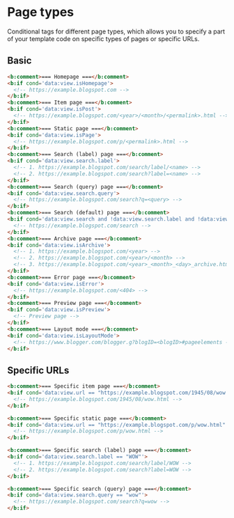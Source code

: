 <!--
@@@title:Page types@@@
@@@description:Conditional tags for different page types, which allows you to specify a part of your template code on specific types of pages or specific URLs.@@@
@@@section:Snippets@@@
-->

# Page types

Conditional tags for different page types, which allows you to specify a part of your template code on specific types of pages or specific URLs.


## Basic

```html
<b:comment>=== Homepage ===</b:comment>
<b:if cond='data:view.isHomepage'>
  <!-- https://example.blogspot.com -->
</b:if>
<b:comment>=== Item page ===</b:comment>
<b:if cond='data:view.isPost'>
  <!-- https://example.blogspot.com/<year>/<month>/<permalink>.html -->
</b:if>
<b:comment>=== Static page ===</b:comment>
<b:if cond='data:view.isPage'>
  <!-- https://example.blogspot.com/p/<permalink>.html -->
</b:if>
<b:comment>=== Search (label) page ===</b:comment>
<b:if cond='data:view.search.label'>
  <!-- 1. https://example.blogspot.com/search/label/<name> -->
  <!-- 2. https://example.blogspot.com/search?label=<name> -->
</b:if>
<b:comment>=== Search (query) page ===</b:comment>
<b:if cond='data:view.search.query'>
  <!-- https://example.blogspot.com/search?q=<query> -->
</b:if>
<b:comment>=== Search (default) page ===</b:comment>
<b:if cond='data:view.search and !data:view.search.label and !data:view.search.query'>
  <!-- https://example.blogspot.com/search -->
</b:if>
<b:comment>=== Archive page ===</b:comment>
<b:if cond='data:view.isArchive'>
  <!-- 1. https://example.blogspot.com/<year> -->
  <!-- 2. https://example.blogspot.com/<year>/<month> -->
  <!-- 3. https://example.blogspot.com/<year>_<month>_<day>_archive.html -->
</b:if>
<b:comment>=== Error page ===</b:comment>
<b:if cond='data:view.isError'>
  <!-- https://example.blogspot.com/<404> -->
</b:if>
<b:comment>=== Preview page ===</b:comment>
<b:if cond='data:view.isPreview'>
  <!-- Preview page -->
</b:if>
<b:comment>=== Layout mode ===</b:comment>
<b:if cond='data:view.isLayoutMode'>
  <!-- https://www.blogger.com/blogger.g?blogID=<blogID>#pageelements -->
</b:if>
```


## Specific URLs

```html
<b:comment>=== Specific item page ===</b:comment>
<b:if cond='data:view.url == "https://example.blogspot.com/1945/08/wow.html"'>
  <!-- https://example.blogspot.com/1945/08/wow.html -->
</b:if>

<b:comment>=== Specific static page ===</b:comment>
<b:if cond='data:view.url == "https://example.blogspot.com/p/wow.html"'>
  <!-- https://example.blogspot.com/p/wow.html -->
</b:if>

<b:comment>=== Specific search (label) page ===</b:comment>
<b:if cond='data:view.search.label == "WOW"'>
  <!-- 1. https://example.blogspot.com/search/label/WOW -->
  <!-- 2. https://example.blogspot.com/search?label=WOW -->
</b:if>

<b:comment>=== Specific search (query) page ===</b:comment>
<b:if cond='data:view.search.query == "wow"'>
  <!-- https://example.blogspot.com/search?q=wow -->
</b:if>
```
